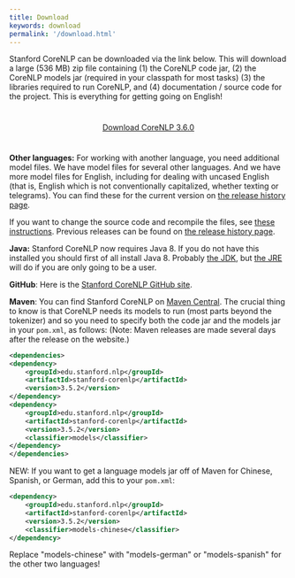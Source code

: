 ```yaml
---
title: Download
keywords: download
permalink: '/download.html'
---
```


Stanford CoreNLP can be downloaded via the link below. This will download a large (536 MB) zip file containing (1) the CoreNLP code jar, (2) the CoreNLP models jar (required in your classpath for most tasks) (3) the libraries required to run CoreNLP, and (4) documentation / source code for the project. This is everything for getting going on English!

<div style="text-align:center; margin-top: 5ex; margin-bottom:5ex;"> <a class="downloadbutton" href="http://nlp.stanford.edu/software/stanford-corenlp-full-2015-12-09.zip">Download CoreNLP 3.6.0</a> </div>

**Other languages:** For working with another language, you need additional model files. We have model files for several other languages. And we have more
model files for English, including for dealing with uncased English (that is, English which is not conventionally capitalized, whether texting or telegrams).
You can find these for the current version on [the release history page](history.html).

If you want to change the source code and recompile the files, see [these instructions](files/basic-compiling.txt).
Previous releases can be found on [the release history page](history.html).

**Java:** Stanford CoreNLP now requires Java 8. If you do not have
this installed you should first of all install Java 8.  Probably
[the JDK](http://www.oracle.com/technetwork/java/javase/downloads/index.html),
but [the JRE](http://java.com/) will do if you are only going to be a user.

**GitHub**: Here is the [Stanford CoreNLP GitHub site](https://github.com/stanfordnlp/CoreNLP).

**Maven**: You can find Stanford CoreNLP on [Maven Central](http://search.maven.org/#browse%7C11864822). The crucial thing to know is that CoreNLP needs its models to run (most parts beyond the tokenizer) and so you need to specify both the code jar and the models jar in your `pom.xml`, as follows:
(Note: Maven releases are made several days after the release on the website.)

``` xml
<dependencies>
<dependency>
    <groupId>edu.stanford.nlp</groupId>
    <artifactId>stanford-corenlp</artifactId>
    <version>3.5.2</version>
</dependency>
<dependency>
    <groupId>edu.stanford.nlp</groupId>
    <artifactId>stanford-corenlp</artifactId>
    <version>3.5.2</version>
    <classifier>models</classifier>
</dependency>
</dependencies>
```

NEW: If you want to get a language models jar off of Maven for Chinese, Spanish, or German, add this to your `pom.xml`:

``` xml
<dependency>
    <groupId>edu.stanford.nlp</groupId>
    <artifactId>stanford-corenlp</artifactId>
    <version>3.5.2</version>
    <classifier>models-chinese</classifier>
</dependency>
```

Replace "models-chinese" with "models-german" or "models-spanish" for the other two languages!


